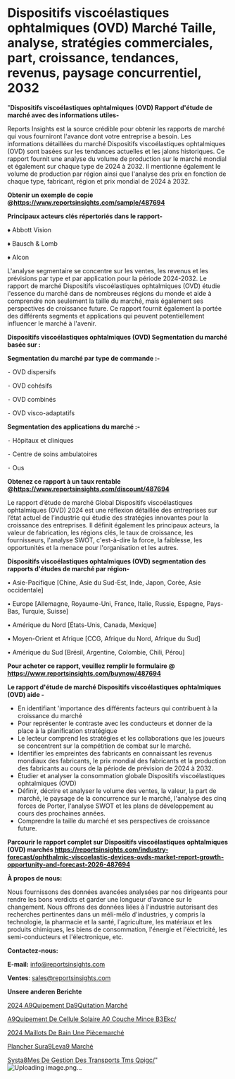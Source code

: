 # Dispositifs viscoélastiques ophtalmiques (OVD) Marché Taille, analyse, stratégies commerciales, part, croissance, tendances, revenus, paysage concurrentiel, 2032

"<strong>Dispositifs viscoélastiques ophtalmiques (OVD) Rapport d'étude de marché avec des informations utiles-</strong>

Reports Insights est la source crédible pour obtenir les rapports de marché qui vous fourniront l'avance dont votre entreprise a besoin. Les informations détaillées du marché Dispositifs viscoélastiques ophtalmiques (OVD) sont basées sur les tendances actuelles et les jalons historiques. Ce rapport fournit une analyse du volume de production sur le marché mondial et également sur chaque type de 2024 à 2032. Il mentionne également le volume de production par région ainsi que l'analyse des prix en fonction de chaque type, fabricant, région et prix mondial de 2024 à 2032.

<strong><b>Obtenir un exemple de copie @</b></strong><a href=https://www.reportsinsights.com/sample/487694><strong><b>https://www.reportsinsights.com/sample/487694</b></strong></a>

<b>Principaux acteurs clés répertoriés dans le rapport-</b>

<b> </b>♦ Abbott Vision

♦ Bausch & Lomb

♦ Alcon

L'analyse segmentaire se concentre sur les ventes, les revenus et les prévisions par type et par application pour la période 2024-2032. Le rapport de marché Dispositifs viscoélastiques ophtalmiques (OVD) étudie l'essence du marché dans de nombreuses régions du monde et aide à comprendre non seulement la taille du marché, mais également ses perspectives de croissance future. Ce rapport fournit également la portée des différents segments et applications qui peuvent potentiellement influencer le marché à l'avenir.

<strong>Dispositifs viscoélastiques ophtalmiques (OVD) Segmentation du marché basée sur :</strong>

<strong>Segmentation du marché par type de commande :-</strong>

⁃ OVD dispersifs

⁃ OVD cohésifs

⁃ OVD combinés

⁃ OVD visco-adaptatifs

<strong>Segmentation des applications du marché :-</strong>

⁃ Hôpitaux et cliniques

⁃ Centre de soins ambulatoires

⁃ Ous

<strong><b>Obtenez ce rapport à un taux rentable @</b></strong><a href=https://www.reportsinsights.com/discount/487694><strong><b>https://www.reportsinsights.com/discount/487694</b></strong></a>

Le rapport d’étude de marché Global Dispositifs viscoélastiques ophtalmiques (OVD) 2024 est une réflexion détaillée des entreprises sur l’état actuel de l’industrie qui étudie des stratégies innovantes pour la croissance des entreprises. Il définit également les principaux acteurs, la valeur de fabrication, les régions clés, le taux de croissance, les fournisseurs, l'analyse SWOT, c'est-à-dire la force, la faiblesse, les opportunités et la menace pour l'organisation et les autres.

<strong>Dispositifs viscoélastiques ophtalmiques (OVD) segmentation des rapports d'études de marché par région-</strong>

• Asie-Pacifique [Chine, Asie du Sud-Est, Inde, Japon, Corée, Asie occidentale]

• Europe [Allemagne, Royaume-Uni, France, Italie, Russie, Espagne, Pays-Bas, Turquie, Suisse]

• Amérique du Nord [États-Unis, Canada, Mexique]

• Moyen-Orient et Afrique [CCG, Afrique du Nord, Afrique du Sud]

• Amérique du Sud [Brésil, Argentine, Colombie, Chili, Pérou]

<strong>Pour acheter ce rapport, veuillez remplir le formulaire @   <a href=https://www.reportsinsights.com/buynow/487694>https://www.reportsinsights.com/buynow/487694</a></strong>

<strong>Le rapport d'étude de marché Dispositifs viscoélastiques ophtalmiques (OVD) aide -</strong>
<ul>
  <li>En identifiant 'importance des différents facteurs qui contribuent à la croissance du marché</li>
  <li>Pour représenter le contraste avec les conducteurs et donner de la place à la planification stratégique</li>
  <li>Le lecteur comprend les stratégies et les collaborations que les joueurs se concentrent sur la compétition de combat sur le marché.</li>
  <li>Identifier les empreintes des fabricants en connaissant les revenus mondiaux des fabricants, le prix mondial des fabricants et la production des fabricants au cours de la période de prévision de 2024 à 2032.</li>
  <li>Étudier et analyser la consommation globale Dispositifs viscoélastiques ophtalmiques (OVD)</li>
  <li>Définir, décrire et analyser le volume des ventes, la valeur, la part de marché, le paysage de la concurrence sur le marché, l'analyse des cinq forces de Porter, l'analyse SWOT et les plans de développement au cours des prochaines années.</li>
  <li>Comprendre la taille du marché et ses perspectives de croissance future.</li>
</ul>

<strong>Parcourir le rapport complet sur Dispositifs viscoélastiques ophtalmiques (OVD) marchés <a href=https://reportsinsights.com/industry-forecast/ophthalmic-viscoelastic-devices-ovds-market-report-growth-opportunity-and-forecast-2026-487694>https://reportsinsights.com/industry-forecast/ophthalmic-viscoelastic-devices-ovds-market-report-growth-opportunity-and-forecast-2026-487694</a></strong>

<strong>À propos de nous:</strong>

Nous fournissons des données avancées analysées par nos dirigeants pour rendre les bons verdicts et garder une longueur d'avance sur le changement. Nous offrons des données liées à l'industrie autorisant des recherches pertinentes dans un méli-mélo d'industries, y compris la technologie, la pharmacie et la santé, l'agriculture, les matériaux et les produits chimiques, les biens de consommation, l'énergie et l'électricité, les semi-conducteurs et l'électronique, etc.

<strong>Contactez-nous:</strong>

<strong>E-mail:</strong> <a href=mailto:info@reportsinsights.com>info@reportsinsights.com</a>

<strong>Ventes</strong>: <a href=mailto:sales@reportsinsights.com>sales@reportsinsights.com</a>

<strong>Unsere anderen Berichte</strong>

<a href=https://www.linkedin.com/pulse/2024-%C3%A9quipement-d%C3%A9quitation-march%C3%A9-analyse-historique-h3jhc/>2024 A9Quipement Da9Quitation Marché</a>

<a href=https://www.linkedin.com/pulse/%C3%A9quipement-de-cellule-solaire-%C3%A0-couche-mince-b3ekc/>A9Quipement De Cellule Solaire A0 Couche Mince B3Ekc/</a>

<a href=https://www.linkedin.com/pulse/2024-maillots-de-bain-une-piècemarché-basé-sur-vp4lc/>2024 Maillots De Bain Une Piècemarché</a>

<a href=https://www.linkedin.com/pulse/plancher-sur%C3%A9lev%C3%A9-march%C3%A9-taille-part-perspectives-90vgf/>Plancher Sura9Leva9 Marché</a>

<a href=https://www.linkedin.com/pulse/syst%C3%A8mes-de-gestion-des-transports-tms-qpigc/>Systa8Mes De Gestion Des Transports Tms Qpigc/</a>"
![Uploading image.png…]()
